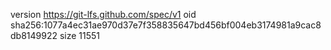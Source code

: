 version https://git-lfs.github.com/spec/v1
oid sha256:1077a4ec31ae970d37e7f358835647bd456bf004eb3174981a9cac8db8149922
size 11551
